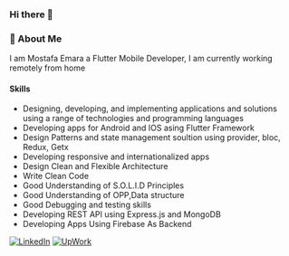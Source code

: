 ### Hi there 👋



### 🚀 About Me
I am Mostafa Emara a Flutter Mobile Developer, I am currently working remotely from home

#### Skills
- Designing, developing, and implementing applications and solutions using a range of technologies and programming languages
- Developing apps for Android and IOS asing Flutter Framework
- Design Patterns and state management soultion using provider, bloc, Redux, Getx
- Developing responsive and internationalized apps
- Design Clean and Flexible Architecture
- Write Clean Code
- Good Understanding of S.O.L.I.D Principles
- Good Understanding of OPP,Data structure
- Good Debugging and testing skills
- Developing REST API using Express.js and MongoDB
- Developing Apps Using Firebase As Backend





[![LinkedIn](https://img.shields.io/badge/LinkedIn-0A66C2?style=for-the-badge&logo=LinkedIn&logoColor=white)](https://www.linkedin.com/in/mostafasaademara/)
[![UpWork](https://img.shields.io/badge/Upwork-6FDA44?style=for-the-badge&logo=upwork&logoColor=white)](https://www.upwork.com/freelancers/~01a94db05dc85214cc)
